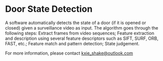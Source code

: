 # Door State Detection

A software automatically detects the state of a door (if it is opened or closed) given a surveillance video as input. The algorithm goes through the following steps: Extract frames from video sequences; Feature extraction and description using several feature descriptors such as SIFT, SURF, ORB, FAST, etc.; Feature match and pattern detection; State judgement. 


For more information, please contact [kxie_shake@outlook.com](mailto:kxie_shake@outlook.com)
